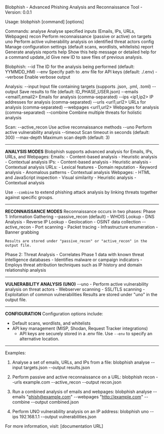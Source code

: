 Blobphish - Advanced Phishing Analysis and Reconnaissance Tool - Version: 0.0.1

Usage:
  blobphish [command] [options]

Commands:
  analyse                     Analyse specified inputs (Emails, IPs, URLs, Webpages)
  recon                       Perform reconnaissance (passive or active) on targets
  uno <id> <path>             Perform active vulnerability analysis on identified threat actors
  config                      Manage configuration settings (default scans, wordlists, whitelists)
  report <id>                 Generate analysis reports
  help                        Show this help message or detailed help for a command
  update_id <idOld> <idNew>   Give new ID to save files of previous analysis.

Blobphish:
  --id <string>               The ID for the analysis being performed (default: YYMMDD_HM)
  --env <path>                Specify path to .env file for API keys (default: ./.env)
  --verbose                   Enable verbose output

Analysis:
  --input <file>              Input file containing targets (supports .json, .yml, .toml)
  --output <file>             Save results to file (default: ID_PHASE_USER.json)
  --emails <email1,email2>    Emails for analysis (comma-separated)
  --ips <ip1,ip2>             IP addresses for analysis (comma-separated)
  --urls <url1,url2>          URLs for analysis (comma-separated)
  --webpages <url1,url2>      Webpages for analysis (comma-separated)
  --combine                   Combine multiple threats for holistic analysis

Scan:
  --active_recon              Use active reconnaissance methods
  --uno                       Perform active vulnerability analysis
  --timeout <value>           Scan timeout in seconds (default: 300)
  --max-depth <value>         Maximum scan depth (default: 3)

---

**ANALYSIS MODES**
Blobphish supports advanced analysis for Emails, IPs, URLs, and Webpages:
  Emails:
    - Content-based analysis
    - Heuristic analysis
    - Contextual analysis
  IPs:
    - Content-based analysis
    - Heuristic analysis
    - Contextual analysis
  URLs:
    - Lexical features
    - Domain reputation
    - Keyword analysis
    - Anomalous patterns
    - Contextual analysis
  Webpages:
    - HTML and JavaScript inspection
    - Visual similarity
    - Heuristic analysis
    - Contextual analysis

Use `--combine` to extend phishing attack analysis by linking threats together against specific groups.

---

**RECONNAISSANCE MODES**
Reconnaissance occurs in two phases:
  Phase 1: Information Gathering
    --passive_recon (default)
      - WHOIS Lookup
      - DNS Analysis
      - Reverse IP Lookup
      - Geolocation
      - OSINT data collection
    --active_recon
      - Port scanning
      - Packet tracing
      - Infrastructure enumeration
      - Banner grabbing

    Results are stored under "passive_recon" or "active_recon" in the output file.

  Phase 2: Threat Analysis
    - Correlates Phase 1 data with known threat intelligence databases
    - Identifies malware or campaign indicators
    - Employs threat attribution techniques such as IP history and domain relationship analysis

---

**VULNERABILITY ANALYSIS (UNO)**
  --uno
    - Perform active vulnerability analysis on threat actors
    - Webserver scanning
    - SSL/TLS scanning
    - Exploitation of common vulnerabilities
    Results are stored under "uno" in the output file.

---

**CONFIGURATION**
Configuration options include:
  - Default scans, wordlists, and whitelists
  - API key management (MISP, Shodan, Request Tracker integrations)
    - API keys are securely stored in a .env file. Use `--env` to specify an alternative location.

---

Examples:
  1. Analyse a set of emails, URLs, and IPs from a file:
     blobphish analyse --input targets.json --output results.json

  2. Perform passive and active reconnaissance on a URL:
     blobphish recon --urls example.com --active_recon --output recon.json

  3. Run a combined analysis of emails and webpages:
     blobphish analyse --emails "phish@example.com" --webpages "http://example.com" --combine --output combined.json

  4. Perform UNO vulnerability analysis on an IP address:
     blobphish uno --ips 192.168.1.1 --output vulnerabilities.json

For more information, visit: [documentation URL]
